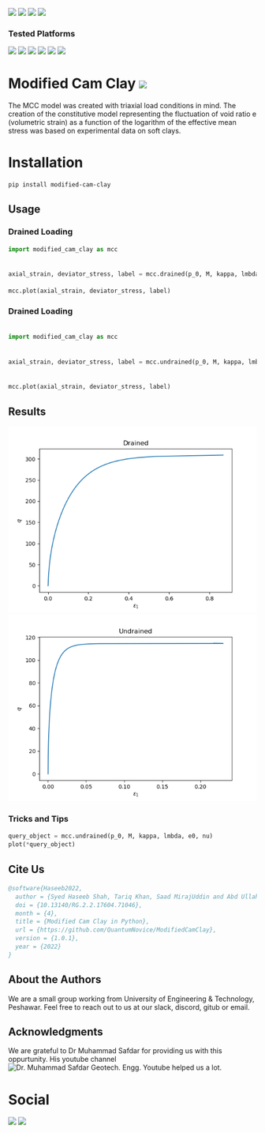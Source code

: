 
![](https://img.shields.io/github/issues/QuantumNovice/ModifiedCamClay) ![](https://img.shields.io/github/stars/QuantumNovice/ModifiedCamClay) ![](https://img.shields.io/github/license/QuantumNovice/ModifiedCamClay) ![](https://img.shields.io/badge/Maintained%3F-yes-green.svg) 

### Tested Platforms

![](https://img.shields.io/badge/Ubuntu-E95420?style=for-the-badge&logo=ubuntu&logoColor=white) ![](https://img.shields.io/badge/Linux_Mint-87CF3E?style=for-the-badge&logo=linux-mint&logoColor=white) ![](https://img.shields.io/badge/Alpine_Linux-0D597F?style=for-the-badge&logo=alpine-linux&logoColor=white) ![](https://img.shields.io/badge/Arch_Linux-1793D1?style=for-the-badge&logo=arch-linux&logoColor=white) ![](https://img.shields.io/badge/Windows_XP-003399?style=for-the-badge&logo=windows-xp&logoColor=white) ![](https://img.shields.io/badge/Windows-0078D6?style=for-the-badge&logo=windows&logoColor=white) 

# Modified Cam Clay ![](http://ForTheBadge.com/images/badges/made-with-python.svg)
The MCC model was created with triaxial load conditions in mind. The creation of the constitutive model representing the fluctuation of void ratio e (volumetric strain) as a function of the logarithm of the effective mean stress was based on experimental data on soft clays. 

# Installation

```bash
pip install modified-cam-clay
```
## Usage

### Drained Loading
```python
import modified_cam_clay as mcc


axial_strain, deviator_stress, label = mcc.drained(p_0, M, kappa, lmbda, e0)

mcc.plot(axial_strain, deviator_stress, label)
```


### Drained Loading
```python

import modified_cam_clay as mcc


axial_strain, deviator_stress, label = mcc.undrained(p_0, M, kappa, lmbda, e0, nu)


mcc.plot(axial_strain, deviator_stress, label)
```


## Results

![Drained](presentation/drained.png)
![Undrained](presentation/undrained.png)


### Tricks and Tips
```python
query_object = mcc.undrained(p_0, M, kappa, lmbda, e0, nu)
plot(*query_object)
```

## Cite Us

```bibtex
@software{Haseeb2022,
  author = {Syed Haseeb Shah, Tariq Khan, Saad MirajUddin and Abd Ullah},
  doi = {10.13140/RG.2.2.17604.71046},
  month = {4},
  title = {Modified Cam Clay in Python},
  url = {https://github.com/QuantumNovice/ModifiedCamClay},
  version = {1.0.1},
  year = {2022}
}
```
## About the Authors

We are a small group working from University of Engineering & Technology, Peshawar. Feel free to reach out to us at our slack, discord, gitub or email.

## Acknowledgments
We are grateful to Dr Muhammad Safdar for providing us with this oppurtunity. His youtube channel
![ Dr. Muhammad Safdar Geotech. Engg. Youtube](https://www.youtube.com/channel/UC4UrfT1hfgRcIU04SAeEnsg) helped us a lot.

# Social
![](https://img.shields.io/badge/Slack-4A154B?style=for-the-badge&logo=slack&logoColor=white) ![](https://img.shields.io/badge/Discord-7289DA?style=for-the-badge&logo=discord&logoColor=white)
